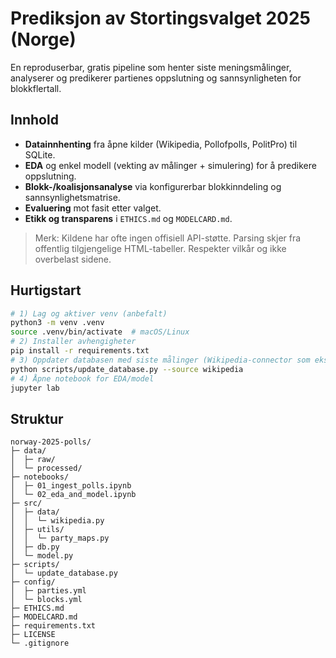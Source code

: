 # Prediksjon av Stortingsvalget 2025 (Norge)

En reproduserbar, gratis pipeline som henter siste meningsmålinger, analyserer og predikerer partienes oppslutning og sannsynligheten for blokkflertall.

## Innhold
- **Datainnhenting** fra åpne kilder (Wikipedia, Pollofpolls, PolitPro) til SQLite.
- **EDA** og enkel modell (vekting av målinger + simulering) for å predikere oppslutning.
- **Blokk-/koalisjonsanalyse** via konfigurerbar blokkinndeling og sannsynlighetsmatrise.
- **Evaluering** mot fasit etter valget.
- **Etikk og transparens** i `ETHICS.md` og `MODELCARD.md`.

> Merk: Kildene har ofte ingen offisiell API-støtte. Parsing skjer fra offentlig tilgjengelige HTML-tabeller. Respekter vilkår og ikke overbelast sidene.

## Hurtigstart
```bash
# 1) Lag og aktiver venv (anbefalt)
python3 -m venv .venv
source .venv/bin/activate  # macOS/Linux
# 2) Installer avhengigheter
pip install -r requirements.txt
# 3) Oppdater databasen med siste målinger (Wikipedia-connector som eksempel)
python scripts/update_database.py --source wikipedia
# 4) Åpne notebook for EDA/model
jupyter lab
```

## Struktur
```
norway-2025-polls/
├─ data/
│  ├─ raw/
│  └─ processed/
├─ notebooks/
│  ├─ 01_ingest_polls.ipynb
│  └─ 02_eda_and_model.ipynb
├─ src/
│  ├─ data/
│  │  └─ wikipedia.py
│  ├─ utils/
│  │  └─ party_maps.py
│  ├─ db.py
│  └─ model.py
├─ scripts/
│  └─ update_database.py
├─ config/
│  ├─ parties.yml
│  └─ blocks.yml
├─ ETHICS.md
├─ MODELCARD.md
├─ requirements.txt
├─ LICENSE
└─ .gitignore
```
